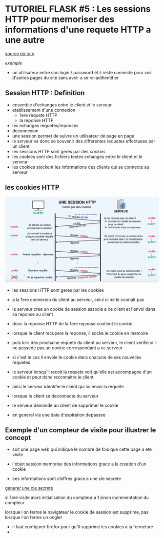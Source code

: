 TUTORIEL FLASK #5 : Les sessions HTTP pour memoriser des informations d'une requete HTTP a une autre
====================================================================================================


[source du tuto](https://www.youtube.com/watch?v=FdA1P7dY_18&list=PLV1TsfPiCx8PXHsHeJKvSSC8zfi4Kvcfs&index=5)


*exemple* 
- un utilisateur entre son login / password et il reste connecte pour voir d'autres pages du site sans avoir a se re-authentifier


Session HTTP : Definition
-------------------------

- ensemble d'echanges entre le client et le serveur
- etablissement d'une connexion
  - 1ere requete HTTP
  - la reponse HTTP
- les echanges requetes/reponses
- deconnexion
- une session permet de suivre un utilisateur de page en page
- le serveur va donc se souvenir des differentes requetes effectuees par un client
- les sessions HTTP sont geres par des *cookies*
- les cookies sont des fichiers textes echanges entre le client et le serveur
- les cookies stockent les informations des clients qui se connecte au serveur
  
les cookies HTTP
----------------
![alt text](image.png)

- les sessions HTTP sont geres par les cookies
- a la 1ere connexion du client au serveur, celui ci ne le connait pas
- le serveur cree un cookie de session associe a ce client et l'envoi dans sa reponse au client
- donc la reponse HTTP de la 1ere reponse contient le cookie

- lorsque le client recupere la reponse, il socke le cookie en memoire
- puis lors des prochaine requete du client au serveur, le client verifie si il ne possede pas un cookie correspondant a ce serveur
- si c'est le cas il envoie le cookie dans chacune de ses nouvelles requetes

- le serveur lorsqu'il recoit la requete voit qu'elle est accompagne d'un cookie et peut donc reconnaitre le client
- ainsi le serveur identifie le client qui lui envoi la requete

- lorsque le client se deconnecte du serveur
- le serveur demande au client de supprimer le cookie
- en general via une date d'expiration depassee



Exemple d'un compteur de visite pour illustrer le concept
---------------------------------------------------------

- soit une page web qui indique le nombre de fois que cette page a ete visite

- l'objet session memorise des informations grace a la creation d'un cookie
- ces informations sont chiffres grace a une cle secrete

[generer une cle secrete](https://flask.palletsprojects.com/en/3.0.x/quickstart/#sessions)

si 1ere visite alors initialisation du compteur a 1
sinon incrementation du compteur

lorsque l on ferme le navigateur le cookie de session est supprime, pas lorsque l'on ferme un onglet
- il faut configurer firefox pour qu'il supprime les cookies a la fermeture
- 


